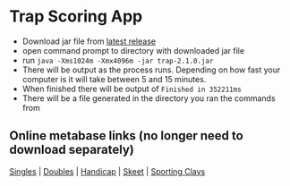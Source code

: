 # Trap Scoring App

- Download jar file from [latest release](https://github.com/mrbusche/trap-scoring/releases)
- open command prompt to directory with downloaded jar file
- run `java -Xms1024m -Xmx4096m -jar trap-2.1.0.jar`
- There will be output as the process runs. Depending on how fast your computer is it will take between 5 and 15 minutes.
- When finished there will be output of `Finished in 352211ms`
- There will be a file generated in the directory you ran the commands from

## Online metabase links (no longer need to download separately)

[Singles](https://metabase.sssfonline.com/public/question/8648faf9-42e8-4a9c-b55d-2f251349de7f) | [Doubles](https://metabase.sssfonline.com/public/question/5d5a78a5-2356-477f-b1b8-fe6ee11d25b1) | [Handicap](https://metabase.sssfonline.com/public/question/69ca55d9-3e18-45bc-b57f-73aeb205ece8) | [Skeet](https://metabase.sssfonline.com/public/question/c697d744-0e06-4c3f-a640-fea02f9c9ecd) | [Sporting Clays](https://metabase.sssfonline.com/public/question/2c6edb1a-a7ee-43c2-8180-ad199a57be55)
